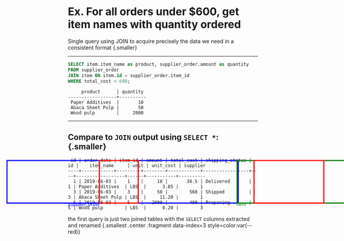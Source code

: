 # Ex. For all orders under $600, get item names with quantity ordered

Single query using JOIN to acquire precisely the data we need in a consistent format {.smaller}

<hr />

<div class='row fragment' data-index=0>
<div class='cell-4'>

```sql {data-span="1:8:32 .fragment style=border-color:red data-style=highlight-in data-index=3; 1:35:67 .fragment style=border-color:red data-style=highlight-in data-index=3}
SELECT item.item_name as product, supplier_order.amount as quantity 
FROM supplier_order
JOIN item ON item.id = supplier_order.item_id
WHERE total_cost < 600;
```

```text {#ex-1-query-1}
     product      | quantity 
------------------+----------
 Paper Additives  |       10
 Abaca Sheet Pulp |       50
 Wood pulp        |     2000
```

</div>
<div class='cell-2 smallest'>


</div>
</div> <!-- end row -->


<div class='row fragment' data-index=1>
<div class='cell-6'>

<hr />

## Compare to `JOIN` output using `SELECT *`: {.smaller}

```text
 id | order_date | item_id | amount | total_cost | shipping_status | id |    item_name     | unit | unit_cost | supplier 
----+------------+---------+--------+------------+-----------------+----+------------------+------+-----------+----------
  1 | 2019-06-03 |    1    |     10 |       38.5 | Delivered       |  1 | Paper Additives  | LBS  |      3.85 |        1
  3 | 2019-06-03 |    3    |     50 |        560 | Shipped         |  3 | Abaca Sheet Pulp | LBS  |     11.20 |        1
  5 | 2019-06-03 |    5    |   2000 |        400 | Preparing       |  5 | Wood pulp        | LBS  |      0.20 |        3
```

</div>
</div>

<div class="fragment" data-style="in-out" data-index="2">
  <div class="highlight-column highlight-column-all-order"></div>
  <div class="highlight-column highlight-column-all-item "></div>
  <div class="highlight-column-caption highlight-column-caption-all-order">supplier_order</div>
  <div class="highlight-column-caption highlight-column-caption-all-item">item</div>
</div>

<div class="highlight-column highlight-column-amount fragment" data-index=3></div>
<div class="highlight-column highlight-column-item-name fragment" data-index=3></div>

<!-- * List all cities of suppliers who have orders not yet shipped -->


<style>
.highlight-column {
  position: fixed;
  top: 500px;
  border-width: 3px;
  border-style: solid;
  height: 110px;
}

.highlight-column-caption {
  position: fixed;
  top: 610px;
  font-size: 0.9em;
  font-style: italic;
}

.highlight-column-caption-all-order {
  color: blue;
}

.highlight-column-caption-all-item {
  color: green;
  left: 675px;
}

.highlight-column-all-order {
  left: 65px;
  width: 610px;
  border-color: blue;
}
.highlight-column-all-item {
  left: 675px;
  width: 500px;
  border-color: green;
}

.highlight-column-amount {
  left: 310px;
  width: 100px;
  border-color: red;
}

.highlight-column-item-name {
  left: 720px;
  width: 182px;
  border-color: red;
}
</style>

the first query is just two joined tables with the `SELECT` columns extracted and renamed {.smallest .center .fragment data-index=3 style=color:var(--red)}
